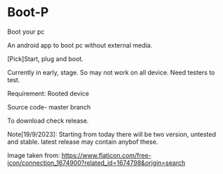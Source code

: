 # Boot-P
Boot your pc

An android app to boot pc without external media.

[Pick]Start, plug and boot.

Currently in early, stage. So may not work on all device. Need testers to test.

Requirement: Rooted device

Source code- master branch

To download check release.

Note[19/9/2023]: Starting from today there will be two version, untested and stable. latest release may contain anybof these.

Image taken from: https://www.flaticon.com/free-icon/connection_1674900?related_id=1674798&origin=search
